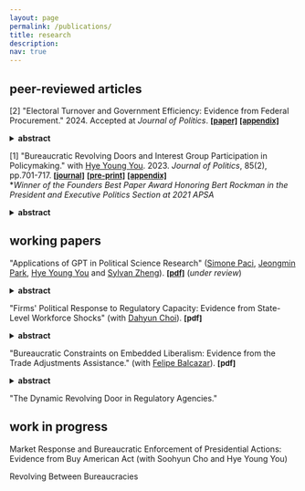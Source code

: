 ```yaml
---
layout: page
permalink: /publications/
title: research
description:   
nav: true
---
```


## peer-reviewed articles

[2] "Electoral Turnover and Government Efficiency: Evidence from Federal Procurement." 2024. Accepted at _Journal of Politics_. **<a href='https://kyuwon-lee.github.io/research/jop_revision.pdf'><font size="2"> [paper]</font></a>**   **<a href='https://kyuwon-lee.github.io/research/appendix_v20.pdf'><font size="2"> [appendix]</font></a>** 
<details><summary><b>abstract</b></summary>
      The president's dominant influence on administrative policymaking has sparked public concerns about resulting inefficiencies at federal agencies. I examine how the possibility of future electoral turnover can limit agencies' engagement in presidential favoritism, focusing on policy areas where Congress can use informal means to constrain agencies' actions under the separation of powers system. In those areas, forward-looking agencies might alter their behavior to accommodate future constraints from the opposition Congress, even given substantial presidential influence. I evaluate these incentives using federal contract data in the United States. I find that as the probability of congressional turnover increases, federal agencies under unified government are more likely to award lower-cost contracts through competitive bidding in the expectation that the future Congress might compel agencies to abandon non-competitive contracts given to firms politically connected to the president. My findings challenge the dominant perspective that electoral turnover necessarily degrades bureaucratic performance.
</details>
<p/>


[1] "Bureaucratic Revolving Doors and Interest Group Participation in Policymaking." with <a href='https://hyeyoungyou.com'>Hye Young You</a>. 2023. _Journal of Politics_, 85(2), pp.701-717. **<a href='https://www.journals.uchicago.edu/doi/10.1086/722340'><font size="2"> [journal]</font></a>**   **<a href='https://kyuwon-lee.github.io/research/jop_manuscript.pdf'><font size="2"> [pre-print]</font></a>**   **<a href='https://kyuwon-lee.github.io/research/online_appendix.pdf'><font size="2"> [appendix]</font></a>**  
*_Winner of the Founders Best Paper Award Honoring Bert Rockman in the President and Executive Politics Section at 2021 APSA_
<details>
      <summary><b>abstract</b></summary>
      There is growing concern about the movement of individuals from private sectors to bureaucracies, yet it is unclear how bureaucratic revolving doors affect connected firms’ political participation. We argue that when connected individuals enter government, connected firms reduce their proactive forms of participation because their connected bureaucrats possess firm-specific technical and legal knowledge to help them achieve their policy objectives. We test our intuition by constructing a novel data set on career trajectories of bureaucrats in the Office of the US Trade Representative (USTR) and firms that are connected to USTR’s revolving-door bureaucrats. Empirical results show that firms with connections to USTR bureaucrats decrease their lobbying spending and participation on advisory committees under the USTR. The decrease in political participation is stronger when connected bureaucrats are more influential in policy production. Our findings suggest that decreases in interest groups’ political activities might not imply that their influence on policy making is diminished.
</details>    
<p/>
      
## working papers 
"Applications of GPT in Political Science Research" (<a href='https://www.simonepaci.com'>Simone Paci</a>, <a href='https://sites.google.com/princeton.edu/jmpark/home'>Jeongmin Park</a>, <a href='https://hyeyoungyou.com'>Hye Young You</a> and <a href='https://sylvan.fish/about/'>Sylvan Zheng</a>).  **<a href='https://kyuwon-lee.github.io/research/gpt_polisci.pdf'><font size="2"> [pdf]</font></a>** (_under review_)
<details>
      <summary><b>abstract</b></summary>
      This paper explores the transformative role of GPT in political science research, demonstrating its potential to streamline data collection and analysis processes. By automating the extraction of information from diverse data sources—such as historical documents, meeting minutes, news articles, and unstructured digital content—GPT significantly reduces the time and financial resources traditionally required for data management. We explore how GPT’s capabilities complement the work of human research assistants, combining automated efficiency with human oversight to enhance both the reliability and depth of research outputs. The integration of GPT not only makes comprehensive data collection and analysis accessible to researchers with limited resources, it also enhances the overall efficiency and scope of research in political science. This article underscores the increasing importance of artificial intelligence tools in advancing empirical research within the field.
</details>    
<p/>


"Firms' Political Response to Regulatory Capacity: Evidence from State-Level Workforce Shocks" (with <a href='https://dahyunc.github.io'>Dahyun Choi</a>).  **<font size="2"> [pdf]</font>**
<details>
      <summary><b>abstract</b></summary>
      How do firms adjust their political activities in response to regulatory agencies’ capacity, and are their behaviors constrained by their surrounding political environments? Empirical scrutiny of these questions has been limited due to endogeneity and lack of comparable cases. We propose using state-level regulatory politics to better address these questions. Using original datasets on the workforce of U.S. state environmental agencies from 2000-2019, we estimate the causal effect of unanticipated workforce shocks that arise from the gap between the actual and appropriated workforce size. We find that regulated firms increase campaign contributions to state legislators and governors while decreasing contributions to House representatives in response to workforce shocks. Ideologically, firms specifically target moderate state legislators over conservative House representatives who are conventionally considered to be their political allies. We also find that state-level restrictions on corporate donations do not significantly curb firms' political responsiveness to workforce shocks. These findings contribute to our understanding of corporate political strategies in regulatory environments.
</details>    
<p/>

    
"Bureaucratic Constraints on Embedded Liberalism: Evidence from the Trade Adjustments Assistance." (with <a href='https://cfbalcazar.github.io'>Felipe Balcazar</a>).  **<font size="2"> [pdf]</font>**
<details>
      <summary><b>abstract</b></summary>
      Scholars have long claimed that international integration can be sustained by providing sufficient economic compensation to workers adversely affected by it. We argue that the success of this social contract—Embedded Liberalism—also depends on the bureaucracies in charge of delivering the compensation. Bureaucratic delays in delivering compensation might erode citizens' beliefs in the government's capacity to uphold the social contract, leading them to reduce their support for globalization. We test our theory on the Trade Adjustment Assistance (TAA) program in the United States. By exploiting the quasi-random assignment of TAA petitions to individual bureaucrats, we estimate the causal effect of being assigned to bureaucrats with idiosyncratic propensities for prompt petition processing on the attitudes of over 200,000 voters from 2006 to 2016. Empirical results support our theory and additionally indicate that labor unions play a crucial role in informing voters about TAA bureaucrats' performance. We demonstrate that bureaucracies could be key to understanding the backlash against globalization.
</details>  
<p/>    
    
"The Dynamic Revolving Door in Regulatory Agencies."     

## work in progress
Market Response and Bureaucratic Enforcement of Presidential Actions: Evidence from Buy American Act (with Soohyun Cho and Hye Young You)

Revolving Between Bureaucracies
